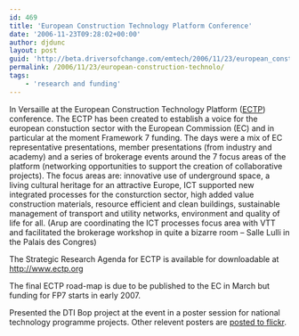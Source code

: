 ```yaml
---
id: 469
title: 'European Construction Technology Platform Conference'
date: '2006-11-23T09:28:02+00:00'
author: djdunc
layout: post
guid: 'http://beta.driversofchange.com/emtech/2006/11/23/european_construction_technolo/'
permalink: /2006/11/23/european-construction-technolo/
tags:
    - 'research and funding'
---
```


In Versaille at the European Construction Technology Platform ([ECTP](http://www.ectp.org)) conference. The ECTP has been created to establish a voice for the european constuction sector with the European Commission (EC) and in particular at the moment Framework 7 funding. The days were a mix of EC representative presentations, member presentations (from industry and academy) and a series of brokerage events around the 7 focus areas of the platform (networking opportunities to support the creation of collaborative projects). The focus areas are: innovative use of underground space, a living cultural heritage for an attractive Europe, ICT supported new integrated processes for the consturction sector, high added value construction materials, resource efficient and clean buildings, sustainable management of transport and utility networks, environment and quality of life for all. (Arup are coordinating the ICT processes focus area with VTT and facilitated the brokerage workshop in quite a bizarre room – Salle Lulli in the Palais des Congres)

The Strategic Research Agenda for ECTP is available for downloadable at <http://www.ectp.org>

The final ECTP road-map is due to be published to the EC in March but funding for FP7 starts in early 2007.

Presented the DTI Bop project at the event in a poster session for national technology programme projects. Other relevent posters are [posted to flickr](http://www.flickr.com/photos/foresightbydesign/sets/72157594388222092/).